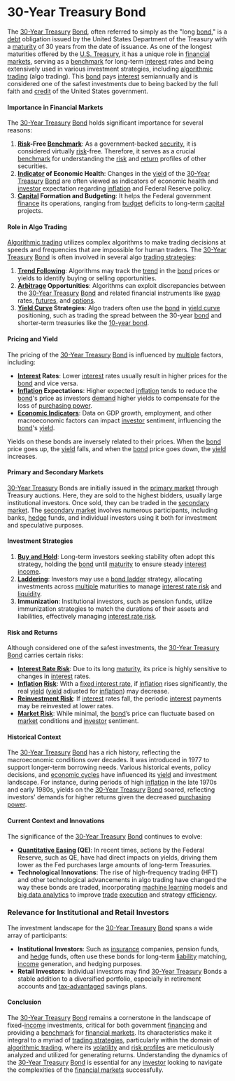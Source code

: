 # 30-Year Treasury Bond

The [30-Year Treasury](../1/30-year_treasury.md) [Bond](../b/bond.md), often referred to simply as the "long [bond](../b/bond.md)," is a [debt](../d/debt.md) obligation issued by the United States Department of the Treasury with a [maturity](../m/maturity.md) of 30 years from the date of issuance. As one of the longest maturities offered by the [U.S. Treasury](../u/u.s._treasury.md), it has a unique role in [financial markets](../f/financial_market.md), serving as a [benchmark](../b/benchmark.md) for long-term [interest](../i/interest.md) rates and being extensively used in various investment strategies, including [algorithmic trading](../a/algorithmic_trading.md) (algo trading). This [bond](../b/bond.md) pays [interest](../i/interest.md) semiannually and is considered one of the safest investments due to being backed by the full faith and [credit](../c/credit.md) of the United States government.

#### Importance in Financial Markets

The [30-Year Treasury](../1/30-year_treasury.md) [Bond](../b/bond.md) holds significant importance for several reasons:
1. **[Risk](../r/risk.md)-Free [Benchmark](../b/benchmark.md)**: As a government-backed [security](../s/security.md), it is considered virtually [risk](../r/risk.md)-free. Therefore, it serves as a crucial [benchmark](../b/benchmark.md) for understanding the [risk](../r/risk.md) and [return](../r/return.md) profiles of other securities.
2. **[Indicator](../i/indicator.md) of Economic Health**: Changes in the [yield](../y/yield.md) of the [30-Year Treasury](../1/30-year_treasury.md) [Bond](../b/bond.md) are often viewed as indicators of economic health and [investor](../i/investor.md) expectation regarding [inflation](../i/inflation.md) and Federal Reserve policy.
3. **[Capital](../c/capital.md) Formation and Budgeting**: It helps the Federal government [finance](../f/finance.md) its operations, ranging from [budget](../b/budget.md) deficits to long-term [capital](../c/capital.md) projects.

#### Role in Algo Trading

[Algorithmic trading](../a/algorithmic_trading.md) utilizes complex algorithms to make trading decisions at speeds and frequencies that are impossible for human traders. The [30-Year Treasury](../1/30-year_treasury.md) [Bond](../b/bond.md) is often involved in several algo [trading strategies](../t/trading_strategies.md):

1. **[Trend Following](../t/trend_following.md)**: Algorithms may track the [trend](../t/trend.md) in the [bond](../b/bond.md) prices or yields to identify buying or selling opportunities.
2. **[Arbitrage](../a/arbitrage.md) Opportunities**: Algorithms can exploit discrepancies between the [30-Year Treasury](../1/30-year_treasury.md) [Bond](../b/bond.md) and related financial instruments like [swap](../s/swap.md) rates, [futures](../f/futures.md), and [options](../o/options.md).
3. **[Yield Curve](../y/yield_curve.md) Strategies**: Algo traders often use the [bond](../b/bond.md) in [yield curve](../y/yield_curve.md) positioning, such as trading the spread between the 30-year [bond](../b/bond.md) and shorter-term treasuries like the [10-year bond](../1/10-year_bond.md).

#### Pricing and Yield

The pricing of the [30-Year Treasury](../1/30-year_treasury.md) [Bond](../b/bond.md) is influenced by [multiple](../m/multiple.md) factors, including:
- **[Interest](../i/interest.md) Rates**: Lower [interest](../i/interest.md) rates usually result in higher prices for the [bond](../b/bond.md) and vice versa.
- **[Inflation](../i/inflation.md) Expectations**: Higher expected [inflation](../i/inflation.md) tends to reduce the [bond](../b/bond.md)'s price as investors [demand](../d/demand.md) higher yields to compensate for the loss of [purchasing power](../p/purchasing_power.md).
- **[Economic Indicators](../e/economic_indicators.md)**: Data on GDP growth, employment, and other macroeconomic factors can impact [investor](../i/investor.md) sentiment, influencing the [bond](../b/bond.md)'s [yield](../y/yield.md).

Yields on these bonds are inversely related to their prices. When the [bond](../b/bond.md) price goes up, the [yield](../y/yield.md) falls, and when the [bond](../b/bond.md) price goes down, the [yield](../y/yield.md) increases. 

#### Primary and Secondary Markets

[30-Year Treasury](../1/30-year_treasury.md) Bonds are initially issued in the [primary market](../p/primary_market.md) through Treasury auctions. Here, they are sold to the highest bidders, usually large institutional investors. Once sold, they can be traded in the [secondary market](../s/secondary_market.md). The [secondary market](../s/secondary_market.md) involves numerous participants, including banks, [hedge](../h/hedge.md) funds, and individual investors using it both for investment and speculative purposes.

#### Investment Strategies

1. **[Buy and Hold](../b/buy_and_hold.md)**: Long-term investors seeking stability often adopt this strategy, holding the [bond](../b/bond.md) until [maturity](../m/maturity.md) to ensure steady [interest](../i/interest.md) [income](../i/income.md).
2. **[Laddering](../l/laddering.md)**: Investors may use a [bond ladder](../b/bond_ladder.md) strategy, allocating investments across [multiple](../m/multiple.md) maturities to manage [interest rate risk](../i/interest_rate_risk.md) and [liquidity](../l/liquidity.md).
3. **Immunization**: Institutional investors, such as pension funds, utilize immunization strategies to match the durations of their assets and liabilities, effectively managing [interest rate risk](../i/interest_rate_risk.md).

#### Risk and Returns

Although considered one of the safest investments, the [30-Year Treasury](../1/30-year_treasury.md) [Bond](../b/bond.md) carries certain risks:
- **[Interest Rate Risk](../i/interest_rate_risk.md)**: Due to its long [maturity](../m/maturity.md), its price is highly sensitive to changes in [interest](../i/interest.md) rates. 
- **[Inflation](../i/inflation.md) [Risk](../r/risk.md)**: With a [fixed interest rate](../f/fixed_interest_rate.md), if [inflation](../i/inflation.md) rises significantly, the real [yield](../y/yield.md) ([yield](../y/yield.md) adjusted for [inflation](../i/inflation.md)) may decrease. 
- **[Reinvestment Risk](../r/reinvestment_risk.md)**: If [interest](../i/interest.md) rates fall, the periodic [interest](../i/interest.md) payments may be reinvested at lower rates.
- **[Market Risk](../m/market_risk.md)**: While minimal, the [bond](../b/bond.md)’s price can fluctuate based on [market](../m/market.md) conditions and [investor](../i/investor.md) sentiment.

#### Historical Context

The [30-Year Treasury](../1/30-year_treasury.md) [Bond](../b/bond.md) has a rich history, reflecting the macroeconomic conditions over decades. It was introduced in 1977 to support longer-term borrowing needs. Various historical events, policy decisions, and [economic cycles](../e/economic_cycles.md) have influenced its [yield](../y/yield.md) and investment landscape. For instance, during periods of high [inflation](../i/inflation.md) in the late 1970s and early 1980s, yields on the [30-Year Treasury](../1/30-year_treasury.md) [Bond](../b/bond.md) soared, reflecting investors' demands for higher returns given the decreased [purchasing power](../p/purchasing_power.md).

#### Current Context and Innovations

The significance of the [30-Year Treasury](../1/30-year_treasury.md) [Bond](../b/bond.md) continues to evolve:
- **[Quantitative Easing](../q/quantitative_easing.md) (QE)**: In recent times, actions by the Federal Reserve, such as QE, have had direct impacts on yields, driving them lower as the Fed purchases large amounts of long-term Treasuries.
- **Technological Innovations**: The rise of high-frequency trading (HFT) and other technological advancements in algo trading have changed the way these bonds are traded, incorporating [machine learning](../m/machine_learning.md) models and [big data analytics](../b/big_data_analytics_in_trading.md) to improve [trade](../t/trade.md) [execution](../e/execution.md) and strategy [efficiency](../e/efficiency.md).

### Relevance for Institutional and Retail Investors

The investment landscape for the [30-Year Treasury](../1/30-year_treasury.md) [Bond](../b/bond.md) spans a wide array of participants:
- **Institutional Investors**: Such as [insurance](../i/insurance.md) companies, pension funds, and [hedge](../h/hedge.md) funds, often use these bonds for long-term [liability](../l/liability.md) matching, [income](../i/income.md) generation, and hedging purposes.
- **Retail Investors**: Individual investors may find [30-Year Treasury](../1/30-year_treasury.md) Bonds a stable addition to a diversified portfolio, especially in retirement accounts and [tax-advantaged](../t/tax-advantaged.md) savings plans.

#### Conclusion

The [30-Year Treasury](../1/30-year_treasury.md) [Bond](../b/bond.md) remains a cornerstone in the landscape of fixed-[income](../i/income.md) investments, critical for both government [financing](../f/financing.md) and providing a [benchmark](../b/benchmark.md) for [financial markets](../f/financial_market.md). Its characteristics make it integral to a myriad of [trading strategies](../t/trading_strategies.md), particularly within the domain of [algorithmic trading](../a/algorithmic_trading.md), where its [volatility](../v/volatility.md) and [risk profiles](../r/risk_profiles.md) are meticulously analyzed and utilized for generating returns. Understanding the dynamics of the [30-Year Treasury](../1/30-year_treasury.md) [Bond](../b/bond.md) is essential for any [investor](../i/investor.md) looking to navigate the complexities of the [financial markets](../f/financial_market.md) successfully.
